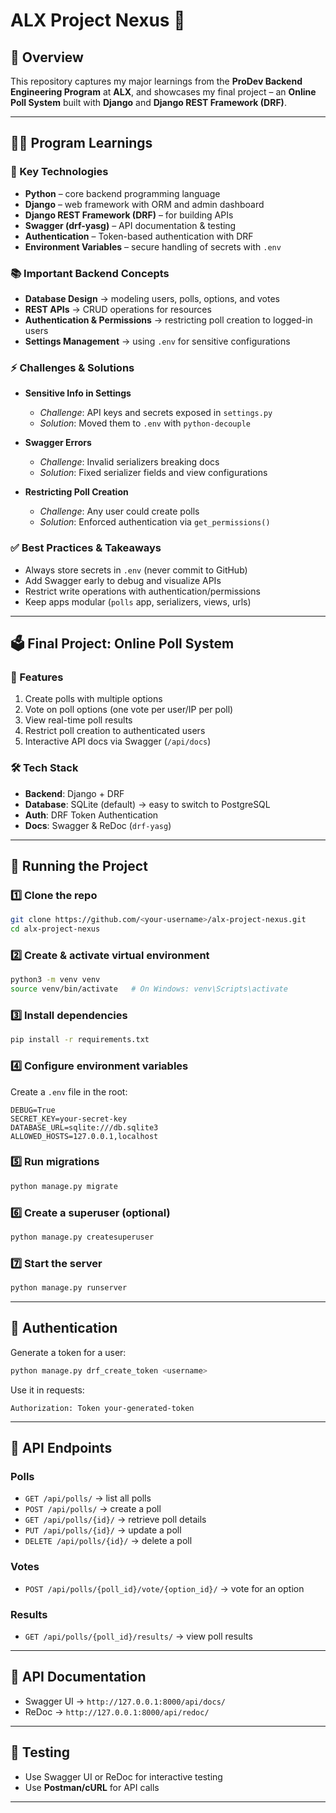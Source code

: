 # ALX Project Nexus 🚀

## 📖 Overview

This repository captures my major learnings from the **ProDev Backend Engineering Program** at **ALX**,
and showcases my final project – an **Online Poll System** built with **Django** and **Django REST Framework (DRF)**.

---

## 🧑‍💻 Program Learnings

### 🔑 Key Technologies

* **Python** – core backend programming language
* **Django** – web framework with ORM and admin dashboard
* **Django REST Framework (DRF)** – for building APIs
* **Swagger (drf-yasg)** – API documentation & testing
* **Authentication** – Token-based authentication with DRF
* **Environment Variables** – secure handling of secrets with `.env`

### 📚 Important Backend Concepts

* **Database Design** → modeling users, polls, options, and votes
* **REST APIs** → CRUD operations for resources
* **Authentication & Permissions** → restricting poll creation to logged-in users
* **Settings Management** → using `.env` for sensitive configurations

### ⚡ Challenges & Solutions

* **Sensitive Info in Settings**

  * *Challenge*: API keys and secrets exposed in `settings.py`
  * *Solution*: Moved them to `.env` with `python-decouple`

* **Swagger Errors**

  * *Challenge*: Invalid serializers breaking docs
  * *Solution*: Fixed serializer fields and view configurations

* **Restricting Poll Creation**

  * *Challenge*: Any user could create polls
  * *Solution*: Enforced authentication via `get_permissions()`

### ✅ Best Practices & Takeaways

* Always store secrets in `.env` (never commit to GitHub)
* Add Swagger early to debug and visualize APIs
* Restrict write operations with authentication/permissions
* Keep apps modular (`polls` app, serializers, views, urls)

---

## 🗳️ Final Project: Online Poll System

### 📌 Features

1. Create polls with multiple options
2. Vote on poll options (one vote per user/IP per poll)
3. View real-time poll results
4. Restrict poll creation to authenticated users
5. Interactive API docs via Swagger (`/api/docs`)

### 🛠️ Tech Stack

* **Backend**: Django + DRF
* **Database**: SQLite (default) → easy to switch to PostgreSQL
* **Auth**: DRF Token Authentication
* **Docs**: Swagger & ReDoc (`drf-yasg`)

---

## 🚀 Running the Project

### 1️⃣ Clone the repo

```bash
git clone https://github.com/<your-username>/alx-project-nexus.git
cd alx-project-nexus
```

### 2️⃣ Create & activate virtual environment

```bash
python3 -m venv venv
source venv/bin/activate   # On Windows: venv\Scripts\activate
```

### 3️⃣ Install dependencies

```bash
pip install -r requirements.txt
```

### 4️⃣ Configure environment variables

Create a `.env` file in the root:

```env
DEBUG=True
SECRET_KEY=your-secret-key
DATABASE_URL=sqlite:///db.sqlite3
ALLOWED_HOSTS=127.0.0.1,localhost
```

### 5️⃣ Run migrations

```bash
python manage.py migrate
```

### 6️⃣ Create a superuser (optional)

```bash
python manage.py createsuperuser
```

### 7️⃣ Start the server

```bash
python manage.py runserver
```

---

## 🔑 Authentication

Generate a token for a user:

```bash
python manage.py drf_create_token <username>
```

Use it in requests:

```
Authorization: Token your-generated-token
```

---

## 📑 API Endpoints

### Polls

* `GET /api/polls/` → list all polls
* `POST /api/polls/` → create a poll
* `GET /api/polls/{id}/` → retrieve poll details
* `PUT /api/polls/{id}/` → update a poll
* `DELETE /api/polls/{id}/` → delete a poll

### Votes

* `POST /api/polls/{poll_id}/vote/{option_id}/` → vote for an option

### Results

* `GET /api/polls/{poll_id}/results/` → view poll results

---

## 📖 API Documentation

* Swagger UI → `http://127.0.0.1:8000/api/docs/`
* ReDoc → `http://127.0.0.1:8000/api/redoc/`

---

## 🧪 Testing

* Use Swagger UI or ReDoc for interactive testing
* Use **Postman/cURL** for API calls

---


